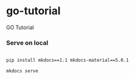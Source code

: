 # go-tutorial

GO Tutorial


### Serve on local

```bash

pip install mkdocs==1.1 mkdocs-material==5.0.1
```

```bash
mkdocs serve
```
